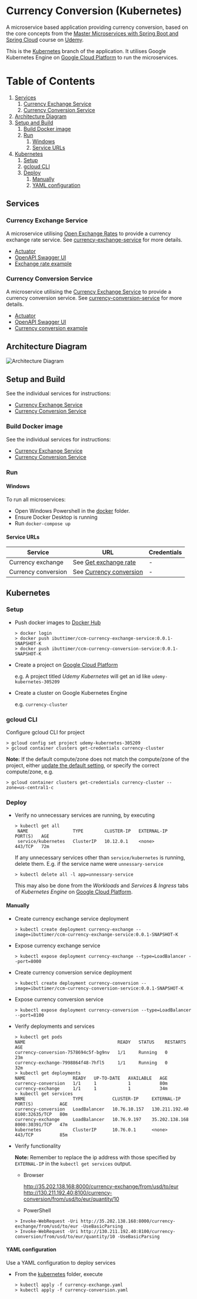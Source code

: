 # Currency Conversion (Kubernetes)

A microservice based application providing currency conversion, 
based on the core concepts from the [Master Microservices with Spring Boot and Spring Cloud](https://www.udemy.com/course/microservices-with-spring-boot-and-spring-cloud/)
course on [Udemy](https://www.udemy.com/).

This is the [Kubernetes](https://kubernetes.io/) branch of the application. It utilises Google Kubernetes Engine on [Google Cloud Platform](https://cloud.google.com/)
to run the microservices.

# Table of Contents
1. [Services](#services)
    1. [Currency Exchange Service](#currency-exchange-service)
    1. [Currency Conversion Service](#currency-conversion-service)
1. [Architecture Diagram](#architecture-diagram)
1. [Setup and Build](#setup-and-build)
    1. [Build Docker image](#build-docker-image)
    1. [Run](#run)
        1. [Windows](#windows)
        1. [Service URLs](#service-urls)
1. [Kubernetes](#kubernetes)
    1. [Setup](#setup)
    1. [gcloud CLI](#gcloud-cli)
     1. [Deploy](#deploy)
        1. [Manually](#manually)
        1. [YAML configuration](#yaml-configuration)


## Services
### Currency Exchange Service
A microservice utilising [Open Exchange Rates](https://openexchangerates.org/) to provide a currency exchange rate service.
See [currency-exchange-service](currency-exchange-service/README.MD) for more details.

- [Actuator](http://localhost:8000/actuator)
- [OpenAPI Swagger UI](http://localhost:8000/swagger-ui.html)
- [Exchange rate example](currency-exchange-service/README.MD#get-exchange-rate)

### Currency Conversion Service
A microservice utilising the [Currency Exchange Service](#currency-exchange-service) to provide a currency conversion service.
See [currency-conversion-service](currency-conversion-service/README.MD) for more details.

- [Actuator](http://localhost:8100/actuator)
- [OpenAPI Swagger UI](http://localhost:8100/swagger-ui.html)
- [Currency conversion example](currency-conversion-service/README.MD#currency-conversion)

## Architecture Diagram
![Architecture Diagram](misc/microservices.jpg)

## Setup and Build
See the individual services for instructions:
- [Currency Exchange Service](currency-exchange-service/README.MD#instructions)
- [Currency Conversion Service](currency-conversion-service/README.MD#instructions)

### Build Docker image
See the individual services for instructions:
- [Currency Exchange Service](currency-exchange-service/README.MD#docker)
- [Currency Conversion Service](currency-conversion-service/README.MD#docker)

### Run
#### Windows
To run all microservices: 
- Open Windows Powershell in the [docker](docker) folder.
- Ensure Docker Desktop is running
- Run `docker-compose up`

#### Service URLs

| Service | URL | Credentials |
|---------|-----|------------|
| Currency exchange | See [Get exchange rate](currency-exchange-service/README.MD#get-exchange-rate) | - |
| Currency conversion | See [Currency conversion](currency-conversion-service/README.MD#currency-conversion) | - |

## Kubernetes
### Setup
- Push docker images to [Docker Hub](https://hub.docker.com/)
  ```shell
  > docker login
  > docker push ibuttimer/ccm-currency-exchange-service:0.0.1-SNAPSHOT-K
  > docker push ibuttimer/ccm-currency-conversion-service:0.0.1-SNAPSHOT-K
  ```
- Create a project on [Google Cloud Platform](https://cloud.google.com/)

  e.g. A project titled *Udemy Kubernetes* will get an id like `udemy-kubernetes-305209`

- Create a cluster on Google Kubernetes Engine

  e.g. `currency-cluster`

### gcloud CLI
Configure gcloud CLI for project
   ```shell
   > gcloud config set project udemy-kubernetes-305209
   > gcloud container clusters get-credentials currency-cluster
   ```
  **Note:** If the default compute/zone does not match the compute/zone of the project, either [update the
  default setting](https://cloud.google.com/compute/docs/gcloud-compute#set_default_zone_and_region_in_your_local_client),
  or specify the correct compute/zone, e.g.
   ```shell
   > gcloud container clusters get-credentials currency-cluster --zone=us-central1-c
   ```

### Deploy
- Verify no unnecessary services are running, by executing
   ```shell
   > kubectl get all
    NAME                 TYPE        CLUSTER-IP   EXTERNAL-IP   PORT(S)   AGE
    service/kubernetes   ClusterIP   10.12.0.1    <none>        443/TCP   72m
   ```
    If any unnecessary services other than `service/kubernetes` is running, delete them.
    E.g. if the service name were `unnessary-service`
   ```shell
   > kubectl delete all -l app=unnessary-service
   ```
    This may also be done from the *Workloads* and *Services & Ingress* tabs of *Kubernetes Engine*
    on [Google Cloud Platform](https://cloud.google.com/).
#### Manually
- Create currency exchange service deployment
   ```shell
   > kubectl create deployment currency-exchange --image=ibuttimer/ccm-currency-exchange-service:0.0.1-SNAPSHOT-K
   ```
- Expose currency exchange service
   ```shell
   > kubectl expose deployment currency-exchange --type=LoadBalancer --port=8000
   ```
- Create currency conversion service deployment
   ```shell
   > kubectl create deployment currency-conversion --image=ibuttimer/ccm-currency-conversion-service:0.0.1-SNAPSHOT-K
   ```
- Expose currency conversion service
   ```shell
   > kubectl expose deployment currency-conversion --type=LoadBalancer --port=8100
   ```
- Verify deployments and services
   ```shell
   > kubectl get pods
   NAME                                   READY   STATUS    RESTARTS   AGE
   currency-conversion-7578694c5f-bg9nv   1/1     Running   0          23m
   currency-exchange-7998864f48-7hfl5     1/1     Running   0          32m
   > kubectl get deployments
   NAME                  READY   UP-TO-DATE   AVAILABLE   AGE
   currency-conversion   1/1     1            1           80m
   currency-exchange     1/1     1            1           34m
   > kubectl get services
   NAME                  TYPE           CLUSTER-IP     EXTERNAL-IP      PORT(S)          AGE
   currency-conversion   LoadBalancer   10.76.10.157   130.211.192.40   8100:32635/TCP   80m
   currency-exchange     LoadBalancer   10.76.9.197    35.202.138.168   8000:30391/TCP   47m
   kubernetes            ClusterIP      10.76.0.1      <none>           443/TCP          85m
   ```
- Verify functionality
  
    **Note:** Remember to replace the ip address with those specified by `EXTERNAL-IP` in the `kubectl get services` output. 
    - Browser
      
        http://35.202.138.168:8000/currency-exchange/from/usd/to/eur
        http://130.211.192.40:8100/currency-conversion/from/usd/to/eur/quantity/10
    - PowerShell
   ```shell
   > Invoke-WebRequest -Uri http://35.202.138.168:8000/currency-exchange/from/usd/to/eur -UseBasicParsing
   > Invoke-WebRequest -Uri http://130.211.192.40:8100/currency-conversion/from/usd/to/eur/quantity/10 -UseBasicParsing
   ```

#### YAML configuration
Use a YAML configuration to deploy services
    
- From the [kubernetes](kubernetes) folder, execute
   ```shell
   > kubectl apply -f currency-exchange.yaml
   > kubectl apply -f currency-conversion.yaml
   ```
